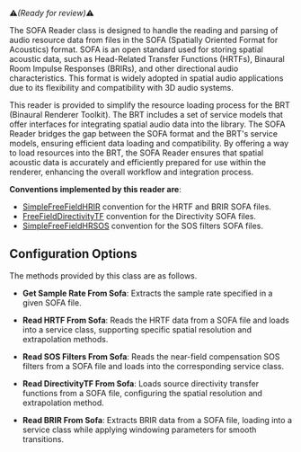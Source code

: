 :warning:*(Ready for review)*:warning:

The SOFA Reader class is designed to handle the reading and parsing of audio resource data from files in the SOFA (Spatially Oriented Format for Acoustics) format. SOFA is an open standard used for storing spatial acoustic data, such as Head-Related Transfer Functions (HRTFs), Binaural Room Impulse Responses (BRIRs), and other directional audio characteristics. This format is widely adopted in spatial audio applications due to its flexibility and compatibility with 3D audio systems.

This reader is provided to simplify the resource loading process for the BRT (Binaural Renderer Toolkit). The BRT includes a set of service models that offer interfaces for integrating spatial audio data into the library. The SOFA Reader bridges the gap between the SOFA format and the BRT's service models, ensuring efficient data loading and compatibility. By offering a way to load resources into the BRT, the SOFA Reader ensures that spatial acoustic data is accurately and efficiently prepared for use within the renderer, enhancing the overall workflow and integration process. 

**Conventions implemented by this reader are**:


- <a href="https://www.sofaconventions.org/mediawiki/index.php/SimpleFreeFieldHRIR" target="_blank">SimpleFreeFieldHRIR</a> convention for the HRTF and BRIR SOFA files.
- <a href="https://www.sofaconventions.org/mediawiki/index.php/FreeFieldDirectivityTF" target="_blank">FreeFieldDirectivityTF</a> convention for the Directivity SOFA files.
- <a href="https://www.sofaconventions.org/mediawiki/index.php/SimpleFreeFieldHRSOS" target="_blank">SimpleFreeFieldHRSOS</a> convention for the SOS filters SOFA files.


## Configuration Options

The methods provided by this class are as follows.

- **Get Sample Rate From Sofa**: Extracts the sample rate specified in a given SOFA file.  

- **Read HRTF From Sofa**: Reads the HRTF data from a SOFA file and loads into a service class, supporting specific spatial resolution and extrapolation methods.  

- **Read SOS Filters From Sofa**: Reads the near-field compensation SOS filters from a SOFA file and loads into the corresponding service class.  

- **Read DirectivityTF From Sofa**: Loads source directivity transfer functions from a SOFA file, configuring the spatial resolution and extrapolation method.  

- **Read BRIR From Sofa**: Extracts BRIR data from a SOFA file, loading into a service class while applying windowing parameters for smooth transitions.  



